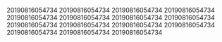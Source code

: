 20190816054734
20190816054734
20190816054734
20190816054734
20190816054734
20190816054734
20190816054734
20190816054734
20190816054734
20190816054734
20190816054734
20190816054734
20190816054734
20190816054734
20190816054734
